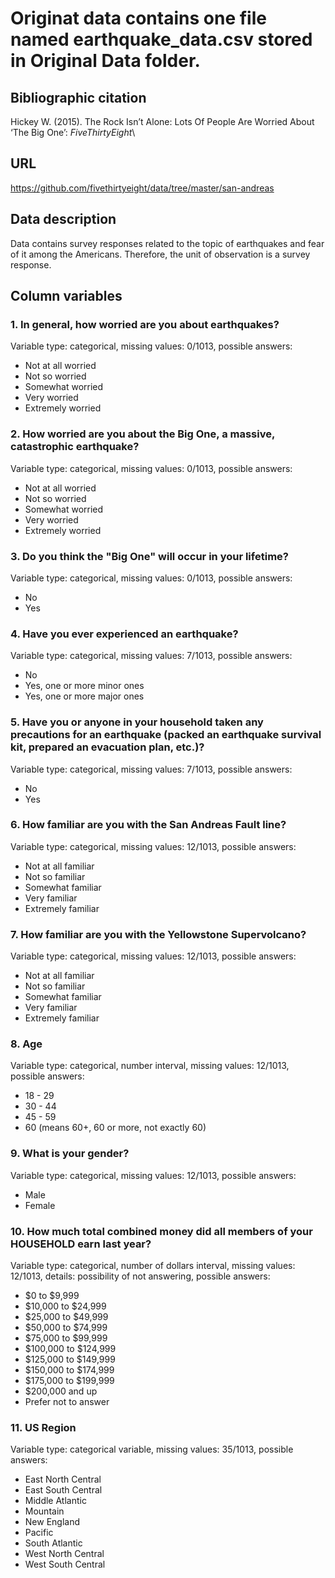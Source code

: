 # Originat data contains one file named earthquake_data.csv stored in Original Data folder.

## Bibliographic citation
Hickey W. (2015). The Rock Isn’t Alone: Lots Of People Are Worried About ‘The Big One’: *FiveThirtyEight*\

## URL
https://github.com/fivethirtyeight/data/tree/master/san-andreas

## Data description
Data contains survey responses related to the topic of earthquakes and fear of it among the Americans. Therefore, the unit of observation is a survey response.

## Column variables
### 1. In general, how worried are you about earthquakes?
Variable type: categorical, missing values: 0/1013, possible answers:
* Not at all worried
* Not so worried
* Somewhat worried
* Very worried
* Extremely worried
### 2. How worried are you about the Big One, a massive, catastrophic earthquake?
Variable type: categorical, missing values: 0/1013, possible answers:
* Not at all worried
* Not so worried
* Somewhat worried
* Very worried
* Extremely worried
### 3. Do you think the "Big One" will occur in your lifetime?
Variable type: categorical, missing values: 0/1013, possible answers:
* No
* Yes
### 4. Have you ever experienced an earthquake?
Variable type: categorical, missing values: 7/1013, possible answers:
* No
* Yes, one or more minor ones
* Yes, one or more major ones 
### 5. Have you or anyone in your household taken any precautions for an earthquake (packed an earthquake survival kit, prepared an evacuation plan, etc.)?
Variable type: categorical, missing values: 7/1013, possible answers:
* No
* Yes
### 6. How familiar are you with the San Andreas Fault line?
Variable type: categorical, missing values: 12/1013, possible answers:
* Not at all familiar
* Not so familiar
* Somewhat familiar
* Very familiar
* Extremely familiar
### 7. How familiar are you with the Yellowstone Supervolcano?
Variable type: categorical, missing values: 12/1013, possible answers:
* Not at all familiar
* Not so familiar
* Somewhat familiar
* Very familiar
* Extremely familiar
### 8. Age
Variable type: categorical, number interval, missing values: 12/1013, possible answers:
* 18 - 29
* 30 - 44
* 45 - 59
* 60 (means 60+, 60 or more, not exactly 60)
### 9. What is your gender?
Variable type: categorical, missing values: 12/1013, possible answers:
* Male
* Female
### 10. How much total combined money did all members of your HOUSEHOLD earn last year?
Variable type: categorical, number of dollars interval, missing values: 12/1013, details: possibility of not answering, possible answers:
* $0 to $9,999
* $10,000 to $24,999
* $25,000 to $49,999
* $50,000 to $74,999
* $75,000 to $99,999
* $100,000 to $124,999
* $125,000 to $149,999
* $150,000 to $174,999
* $175,000 to $199,999
* $200,000 and up
* Prefer not to answer
### 11. US Region
Variable type: categorical variable, missing values: 35/1013, possible answers:
* East North Central
* East South Central
* Middle Atlantic
* Mountain
* New England
* Pacific
* South Atlantic
* West North Central
* West South Central
